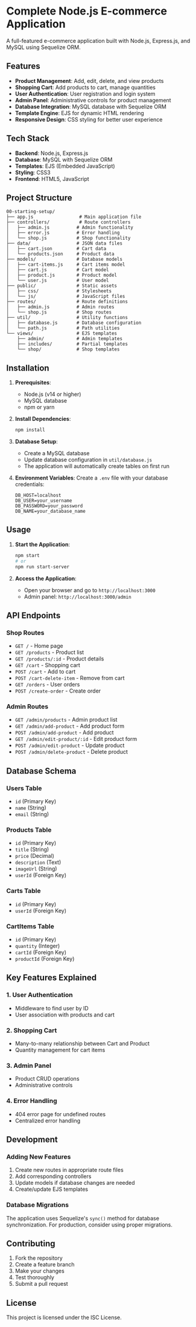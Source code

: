 # Complete Node.js E-commerce Application

A full-featured e-commerce application built with Node.js, Express.js, and MySQL using Sequelize ORM.

## Features

- **Product Management**: Add, edit, delete, and view products
- **Shopping Cart**: Add products to cart, manage quantities
- **User Authentication**: User registration and login system
- **Admin Panel**: Administrative controls for product management
- **Database Integration**: MySQL database with Sequelize ORM
- **Template Engine**: EJS for dynamic HTML rendering
- **Responsive Design**: CSS styling for better user experience

## Tech Stack

- **Backend**: Node.js, Express.js
- **Database**: MySQL with Sequelize ORM
- **Templates**: EJS (Embedded JavaScript)
- **Styling**: CSS3
- **Frontend**: HTML5, JavaScript

## Project Structure

```
00-starting-setup/
├── app.js                 # Main application file
├── controllers/           # Route controllers
│   ├── admin.js          # Admin functionality
│   ├── error.js          # Error handling
│   └── shop.js           # Shop functionality
├── data/                 # JSON data files
│   ├── cart.json         # Cart data
│   └── products.json     # Product data
├── models/               # Database models
│   ├── cart-items.js     # Cart items model
│   ├── cart.js           # Cart model
│   ├── product.js        # Product model
│   └── user.js           # User model
├── public/               # Static assets
│   ├── css/              # Stylesheets
│   └── js/               # JavaScript files
├── routes/               # Route definitions
│   ├── admin.js          # Admin routes
│   └── shop.js           # Shop routes
├── util/                 # Utility functions
│   ├── database.js       # Database configuration
│   └── path.js           # Path utilities
└── views/                # EJS templates
    ├── admin/            # Admin templates
    ├── includes/         # Partial templates
    └── shop/             # Shop templates
```

## Installation

1. **Prerequisites**:
   - Node.js (v14 or higher)
   - MySQL database
   - npm or yarn

2. **Install Dependencies**:
   ```bash
   npm install
   ```

3. **Database Setup**:
   - Create a MySQL database
   - Update database configuration in `util/database.js`
   - The application will automatically create tables on first run

4. **Environment Variables**:
   Create a `.env` file with your database credentials:
   ```
   DB_HOST=localhost
   DB_USER=your_username
   DB_PASSWORD=your_password
   DB_NAME=your_database_name
   ```

## Usage

1. **Start the Application**:
   ```bash
   npm start
   # or
   npm run start-server
   ```

2. **Access the Application**:
   - Open your browser and go to `http://localhost:3000`
   - Admin panel: `http://localhost:3000/admin`

## API Endpoints

### Shop Routes
- `GET /` - Home page
- `GET /products` - Product list
- `GET /products/:id` - Product details
- `GET /cart` - Shopping cart
- `POST /cart` - Add to cart
- `POST /cart-delete-item` - Remove from cart
- `GET /orders` - User orders
- `POST /create-order` - Create order

### Admin Routes
- `GET /admin/products` - Admin product list
- `GET /admin/add-product` - Add product form
- `POST /admin/add-product` - Add product
- `GET /admin/edit-product/:id` - Edit product form
- `POST /admin/edit-product` - Update product
- `POST /admin/delete-product` - Delete product

## Database Schema

### Users Table
- `id` (Primary Key)
- `name` (String)
- `email` (String)

### Products Table
- `id` (Primary Key)
- `title` (String)
- `price` (Decimal)
- `description` (Text)
- `imageUrl` (String)
- `userId` (Foreign Key)

### Carts Table
- `id` (Primary Key)
- `userId` (Foreign Key)

### CartItems Table
- `id` (Primary Key)
- `quantity` (Integer)
- `cartId` (Foreign Key)
- `productId` (Foreign Key)

## Key Features Explained

### 1. User Authentication
- Middleware to find user by ID
- User association with products and cart

### 2. Shopping Cart
- Many-to-many relationship between Cart and Product
- Quantity management for cart items

### 3. Admin Panel
- Product CRUD operations
- Administrative controls

### 4. Error Handling
- 404 error page for undefined routes
- Centralized error handling

## Development

### Adding New Features
1. Create new routes in appropriate route files
2. Add corresponding controllers
3. Update models if database changes are needed
4. Create/update EJS templates

### Database Migrations
The application uses Sequelize's `sync()` method for database synchronization. For production, consider using proper migrations.

## Contributing

1. Fork the repository
2. Create a feature branch
3. Make your changes
4. Test thoroughly
5. Submit a pull request

## License

This project is licensed under the ISC License.
